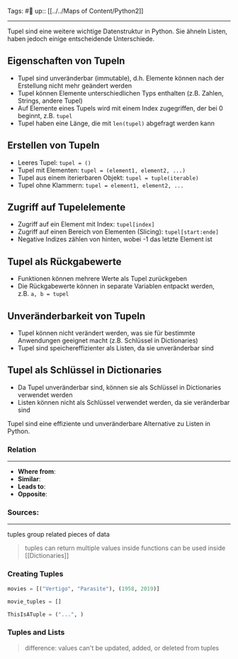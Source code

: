 Tags: #🌿 
up:: [[../../Maps of Content/Python2]]

---
Tupel sind eine weitere wichtige Datenstruktur in Python. Sie ähneln Listen, haben jedoch einige entscheidende Unterschiede.

## Eigenschaften von Tupeln

- Tupel sind unveränderbar (immutable), d.h. Elemente können nach der Erstellung nicht mehr geändert werden
- Tupel können Elemente unterschiedlichen Typs enthalten (z.B. Zahlen, Strings, andere Tupel)
- Auf Elemente eines Tupels wird mit einem Index zugegriffen, der bei 0 beginnt, z.B. `tupel`
- Tupel haben eine Länge, die mit `len(tupel)` abgefragt werden kann

## Erstellen von Tupeln

- Leeres Tupel: `tupel = ()`
- Tupel mit Elementen: `tupel = (element1, element2, ...)`
- Tupel aus einem iterierbaren Objekt: `tupel = tuple(iterable)`
- Tupel ohne Klammern: `tupel = element1, element2, ...`

## Zugriff auf Tupelelemente

- Zugriff auf ein Element mit Index: `tupel[index]`
- Zugriff auf einen Bereich von Elementen (Slicing): `tupel[start:ende]`
- Negative Indizes zählen von hinten, wobei -1 das letzte Element ist

## Tupel als Rückgabewerte

- Funktionen können mehrere Werte als Tupel zurückgeben
- Die Rückgabewerte können in separate Variablen entpackt werden, z.B. `a, b = tupel`

## Unveränderbarkeit von Tupeln

- Tupel können nicht verändert werden, was sie für bestimmte Anwendungen geeignet macht (z.B. Schlüssel in Dictionaries)
- Tupel sind speichereffizienter als Listen, da sie unveränderbar sind

## Tupel als Schlüssel in Dictionaries

- Da Tupel unveränderbar sind, können sie als Schlüssel in Dictionaries verwendet werden
- Listen können nicht als Schlüssel verwendet werden, da sie veränderbar sind

Tupel sind eine effiziente und unveränderbare Alternative zu Listen in Python.


### Relation
---
- **Where from**:  
- **Similar**: 
- **Leads to**: 
- **Opposite**: 
### Sources:
---



tuples group related pieces of data
> tuples can return multiple values inside functions
> can be used inside [[Dictionaries]]
### Creating Tuples
```python
movies = [("Vertigo", "Parasite"), (1958, 2019)]

movie_tuples = []

ThisIsATuple = ("...", )
```


### Tuples and Lists
> difference: values can't be updated, added, or deleted from tuples